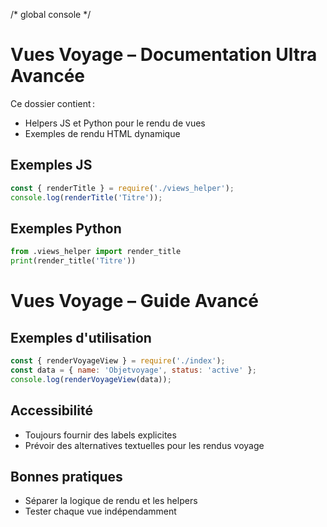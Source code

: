 /* global console */
# Vues Voyage – Documentation Ultra Avancée

Ce dossier contient :
- Helpers JS et Python pour le rendu de vues
- Exemples de rendu HTML dynamique

## Exemples JS
```js
const { renderTitle } = require('./views_helper');
console.log(renderTitle('Titre'));
```

## Exemples Python
```python
from .views_helper import render_title
print(render_title('Titre'))
```

# Vues Voyage – Guide Avancé

## Exemples d'utilisation

```js
const { renderVoyageView } = require('./index');
const data = { name: 'Objetvoyage', status: 'active' };
console.log(renderVoyageView(data));
```

## Accessibilité
- Toujours fournir des labels explicites
- Prévoir des alternatives textuelles pour les rendus voyage

## Bonnes pratiques
- Séparer la logique de rendu et les helpers
- Tester chaque vue indépendamment

